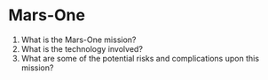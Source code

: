 <h1>Mars-One</h1>

<ol>
  <li> What is the Mars-One mission? </li>
  <li> What is the technology involved? </li>
  <li> What are some of the potential risks and complications upon this mission? </li>
</ol>
